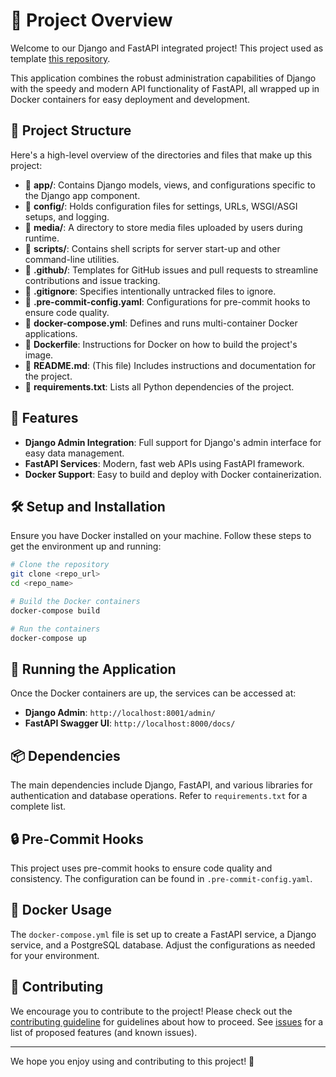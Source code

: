 # 🚀 Project Overview

Welcome to our Django and FastAPI integrated project!
This project used as template [this repository]('https://github.com/youngeek-0410/template-repository').

This application combines the robust administration capabilities of Django with the speedy and modern API functionality of FastAPI, all wrapped up in Docker containers for easy deployment and development.

## 📂 Project Structure

Here's a high-level overview of the directories and files that make up this project:

- 📁 **app/**: Contains Django models, views, and configurations specific to the Django app component.
- 📁 **config/**: Holds configuration files for settings, URLs, WSGI/ASGI setups, and logging.
- 📁 **media/**: A directory to store media files uploaded by users during runtime.
- 📁 **scripts/**: Contains shell scripts for server start-up and other command-line utilities.
- 📁 **.github/**: Templates for GitHub issues and pull requests to streamline contributions and issue tracking.
- 📄 **.gitignore**: Specifies intentionally untracked files to ignore.
- 📄 **.pre-commit-config.yaml**: Configurations for pre-commit hooks to ensure code quality.
- 📄 **docker-compose.yml**: Defines and runs multi-container Docker applications.
- 📄 **Dockerfile**: Instructions for Docker on how to build the project's image.
- 📄 **README.md**: (This file) Includes instructions and documentation for the project.
- 📄 **requirements.txt**: Lists all Python dependencies of the project.

## 🌟 Features

- **Django Admin Integration**: Full support for Django's admin interface for easy data management.
- **FastAPI Services**: Modern, fast web APIs using FastAPI framework.
- **Docker Support**: Easy to build and deploy with Docker containerization.

## 🛠 Setup and Installation

Ensure you have Docker installed on your machine. Follow these steps to get the environment up and running:

```bash
# Clone the repository
git clone <repo_url>
cd <repo_name>

# Build the Docker containers
docker-compose build

# Run the containers
docker-compose up
```

## 🚀 Running the Application

Once the Docker containers are up, the services can be accessed at:

- **Django Admin**: `http://localhost:8001/admin/`
- **FastAPI Swagger UI**: `http://localhost:8000/docs/`

## 📦 Dependencies

The main dependencies include Django, FastAPI, and various libraries for authentication and database operations. Refer to `requirements.txt` for a complete list.

## 🔒 Pre-Commit Hooks

This project uses pre-commit hooks to ensure code quality and consistency. The configuration can be found in `.pre-commit-config.yaml`.

## 🐳 Docker Usage

The `docker-compose.yml` file is set up to create a FastAPI service, a Django service, and a PostgreSQL database. Adjust the configurations as needed for your environment.

## 🤝 Contributing

We encourage you to contribute to the project! Please check out the [contributing guideline](.github/PULL_REQUEST_TEMPLATE.md) for guidelines about how to proceed. See [issues](https://github.com/<username>/<repository>/issues) for a list of proposed features (and known issues).

---

We hope you enjoy using and contributing to this project! 🌟
